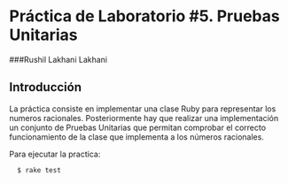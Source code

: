 Práctica de Laboratorio #5. Pruebas Unitarias   
================

###Rushil Lakhani Lakhani

Introducción
------------

La práctica consiste en implementar una clase Ruby para representar los numeros racionales.
Posteriormente hay que realizar una implementación un conjunto de Pruebas Unitarias que permitan 
comprobar el correcto funcionamiento de la clase que implementa a los números racionales.


  Para ejecutar la practica:

      $ rake test

    
